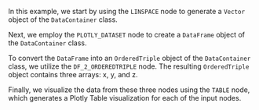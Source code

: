 In this example, we start by using the `LINSPACE` node to generate a `Vector` object of the `DataContainer` class.

Next, we employ the `PLOTLY_DATASET` node to create a `DataFrame` object of the `DataContainer` class.

To convert the `DataFrame` into an `OrderedTriple` object of the `DataContainer` class, we utilize the `DF_2_ORDEREDTRIPLE` node. The resulting `OrderedTriple` object contains three arrays: x, y, and z.

Finally, we visualize the data from these three nodes using the `TABLE` node, which generates a Plotly Table visualization for each of the input nodes.